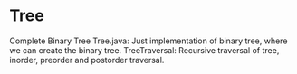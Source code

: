 # Tree
Complete Binary Tree
Tree.java: Just implementation of binary tree, where we can create the binary tree.
TreeTraversal: Recursive traversal of tree, inorder, preorder and postorder traversal.
